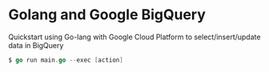 # Golang and Google BigQuery

Quickstart using Go-lang with Google Cloud Platform to select/insert/update data in BigQuery

```go
$ go run main.go --exec [action]
```
